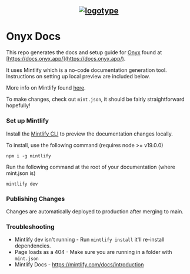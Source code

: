 <h2 align="center">
<a href="https://www.onyx.app/">

  
  ![logotype](https://github.com/user-attachments/assets/ebfa90a2-2516-4d0f-8a60-9a188a051783)

</a>

</h2>

# Onyx Docs

This repo generates the docs and setup guide for [Onyx](https://github.com/onyx-dot-app/onyx) found at [https://docs.onyx.app/](https://docs.onyx.app/).

It uses Mintlify which is a no-code documentation generation tool.
Instructions on setting up local preview are included below.

More info on Mintlify found [here](https://mintlify.com/).

To make changes, check out `mint.json`, it should be fairly straightforward hopefully!

### Set up Mintlify

Install the [Mintlify CLI](https://www.npmjs.com/package/mintlify) to preview the documentation changes locally.

To install, use the following command (requires node >= v19.0.0)

```
npm i -g mintlify
```

Run the following command at the root of your documentation (where mint.json is)

```
mintlify dev
```

### Publishing Changes

Changes are automatically deployed to production after merging to main.

### Troubleshooting

- Mintlify dev isn't running - Run `mintlify install` it'll re-install dependencies.
- Page loads as a 404 - Make sure you are running in a folder with `mint.json`
- Mintlify Docs - https://mintlify.com/docs/introduction
